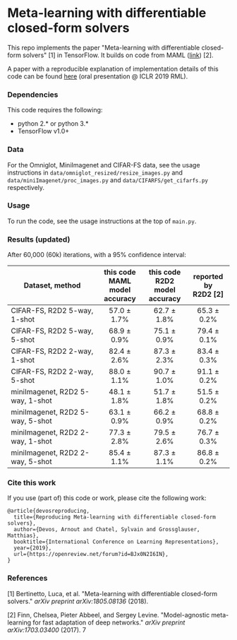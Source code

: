 # Meta-learning with differentiable closed-form solvers

This repo implements the paper "Meta-learning with differentiable closed-form solvers" [1] in TensorFlow. It builds on code from MAML ([link](https://github.com/cbfinn/maml)) [2].

A paper with a reproducible explanation of implementation details of this code can be found [here](https://openreview.net/forum?id=BJx0N2I6IN) (oral presentation @ ICLR 2019 RML).

### Dependencies
This code requires the following:
* python 2.\* or python 3.\*
* TensorFlow v1.0+

### Data
For the Omniglot, MiniImagenet and CIFAR-FS data, see the usage instructions in `data/omniglot_resized/resize_images.py` and `data/miniImagenet/proc_images.py` and `data/CIFARFS/get_cifarfs.py` respectively.

### Usage
To run the code, see the usage instructions at the top of `main.py`.

### Results (updated)

After 60,000 (60k) iterations, with a 95% confidence interval:

| Dataset, method | this code<br />MAML model<br />accuracy | this code<br />R2D2 model<br />accuracy | reported by<br /> R2D2 [2] |
| ------------- | :---------------------: | :-----------: | :-----------: |
| CIFAR-FS, R2D2 5-way, 1-shot | 57.0 ± 1.7% | 62.7 ± 1.8% |65.3 ± 0.2% |
| CIFAR-FS, R2D2 5-way, 5-shot | 68.9 ± 0.9% | 75.1 ± 0.9% |79.4 ± 0.1% |
| CIFAR-FS, R2D2 2-way, 1-shot |  82.4 ± 2.6% | 87.3 ± 2.3% |83.4 ± 0.3% |
| CIFAR-FS, R2D2 2-way, 5-shot |  88.0 ± 1.1% | 90.7 ± 1.0% |91.1 ± 0.2% |
| miniImagenet, R2D2 5-way, 1-shot | 48.1 ± 1.8%  | 51.7 ± 1.8% | 51.5 ± 0.2%  |
| miniImagenet, R2D2 5-way, 5-shot | 63.1 ± 0.9%  | 66.2 ± 0.9% |68.8 ± 0.2%  |
| miniImagenet, R2D2 2-way, 1-shot | 77.3 ± 2.8% | 79.5 ± 2.6% | 76.7 ± 0.3%  |
| miniImagenet, R2D2 2-way, 5-shot | 85.4 ± 1.1% | 87.3 ± 1.1% | 86.8 ± 0.2%  |

### Cite this work
If you use (part of) this code or work, please cite the following work:
```
@article{devosreproducing,
  title={Reproducing Meta-learning with differentiable closed-form solvers},
  author={Devos, Arnout and Chatel, Sylvain and Grossglauser, Matthias},
  booktitle={International Conference on Learning Representations},
  year={2019},
  url={https://openreview.net/forum?id=BJx0N2I6IN},
}
```

### References

[1] Bertinetto, Luca, et al. "Meta-learning with differentiable closed-form solvers." *arXiv preprint arXiv:1805.08136* (2018).

[2] Finn, Chelsea, Pieter Abbeel, and Sergey Levine. "Model-agnostic meta-learning for fast adaptation of deep networks." *arXiv preprint arXiv:1703.03400* (2017).
7
